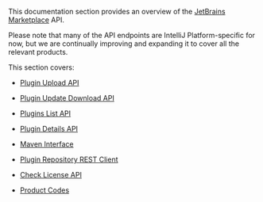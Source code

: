 [//]: # (title: API reference)

This documentation section provides an overview of the [JetBrains Marketplace](https://plugins.jetbrains.com) API. 

Please note that many of the API endpoints are IntelliJ Platform-specific for now, but we are continually improving and expanding it to cover all the relevant products.

This section covers:


* [Plugin Upload API](plugin-upload.md)
 
* [Plugin Update Download API](plugin-update-download.md)

* [Plugins List API](plugins-list.md)

* [Plugin Details API](plugin-details.md)

* [Maven Interface](maven-interface.md)

* [Plugin Repository REST Client](plugin-repository-rest-client.md)

* [Check License API](check-license.md)

* [Product Codes](product-codes.md)
